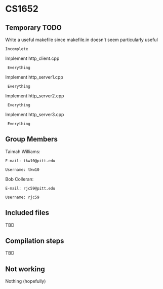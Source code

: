# CS1652

## Temporary TODO

Write a useful makefile since makefile.in doesn't seem particularly useful

    Incomplete


Implement http_client.cpp

     Everything
     
Implement http_server1.cpp

     Everything
     
Implement http_server2.cpp

     Everything
     
Implement http_server3.cpp

     Everything
     

## Group Members
Taimah Williams:

    E-mail: tkw10@pitt.edu
    
    Username: tkw10
Bob Colleran:

    E-mail: rjc59@pitt.edu
    
    Username: rjc59
    
## Included files
TBD

## Compilation steps
TBD

## Not working
Nothing (hopefully)
